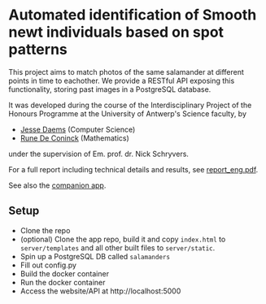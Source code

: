 # Automated identification of Smooth newt individuals based on spot patterns

This project aims to match photos of the same salamander at different points in time to eachother. We provide a RESTful API exposing this functionality, storing past images in a PostgreSQL database.

It was developed during the course of the Interdisciplinary Project of the Honours Programme at the University of Antwerp's Science faculty, by
- [Jesse Daems](https://github.com/SpeedyCodes) (Computer Science)
- [Rune De Coninck](https://github.com/RuneDC333) (Mathematics)

under the supervision of Em. prof. dr. Nick Schryvers.

For a full report including technical details and results, see [report_eng.pdf](report_eng.pdf).

See also the [companion app](https://github.com/SpeedyCodes/salamander-tracking-frontend).

## Setup
- Clone the repo 
- (optional) Clone the app repo, build it and copy `index.html` to `server/templates` and all other built files to `server/static`.
- Spin up a PostgreSQL DB called `salamanders`
- Fill out config.py
- Build the docker container
- Run the docker container
- Access the website/API at http://localhost:5000
